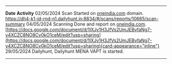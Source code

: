   ------------ -------------------------------------------------------------------------------------------------------------------------------------------------------------------------------------------------------------------------------------------------------------------------------------------------
  **Date**     **Activity**
  02/05/2024   Scan Started on [oneindia.com](http://oneindia.com) domain. <https://dh4-k1-id-rnd-n1.dailyhunt.in:8834/#/scans/reports/10665/scan-summary>
  04/05/2024   Scanning Done and report on [oneindia.com](http://oneindia.com). [https://docs.google.com/document/d/1IXJv1H3JfVs2UmJEBvfaNg7-y4XCZC8NO8Cv0kO1ceM/edit?usp=sharing](https://docs.google.com/document/d/1IXJv1H3JfVs2UmJEBvfaNg7-y4XCZC8NO8Cv0kO1ceM/edit?usp=sharing){card-appearance="inline"}
  29/05/2024   Dailyhunt, Dailyhunt MENA VAPT is started.
  ------------ -------------------------------------------------------------------------------------------------------------------------------------------------------------------------------------------------------------------------------------------------------------------------------------------------
